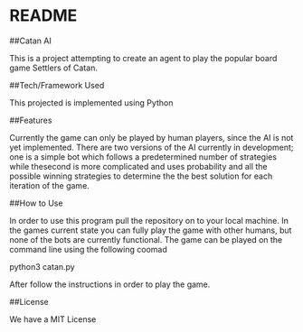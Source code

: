# README


##Catan AI

This is a project attempting to create an agent to play the popular board game Settlers of Catan. 


##Tech/Framework Used

This projected is implemented using Python

##Features

Currently the game can only be played by human players, since the AI is not yet implemented. There are two versions of the AI currently in development; one is a simple bot which follows a predetermined number of strategies while thesecond is more complicated and uses probability and all the possible winning strategies to determine the the best solution for each iteration of the game.


##How to Use

In order to use this program pull the repository on to your local machine. In the games current state you can fully play the game with other humans, but none of the bots are currently functional. The game can be played on the command line using the following coomad

python3 catan.py

After follow the instructions in order to play the game. 


##License

We have a MIT License